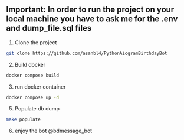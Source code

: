 ## Important: In order to run the project on your local machine you have to ask me for the .env and dump_file.sql files

1. Clone the project
```sh
git clone https://github.com/asanbl4/PythonAiogramBirthdayBot
```
2. Build docker
```sh
docker compose build
```
3. run docker container
```sh
docker compose up -d
```
5. Populate db dump
```sh
make populate
```
6. enjoy the bot @bdmessage_bot
